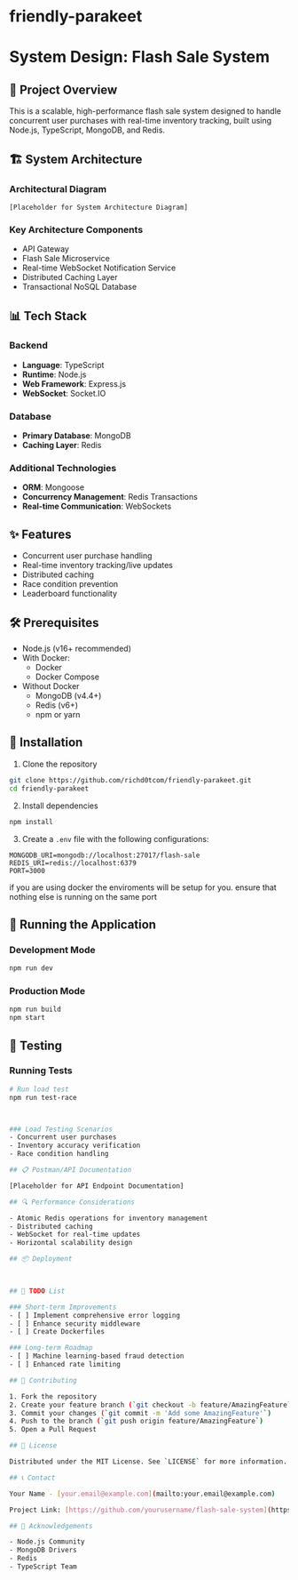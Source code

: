 # friendly-parakeet 

# System Design: Flash Sale System

## 🚀 Project Overview

This is a scalable, high-performance flash sale system designed to handle concurrent user purchases with real-time inventory tracking, built using Node.js, TypeScript, MongoDB, and Redis.

## 🏗️ System Architecture

### Architectural Diagram

```
[Placeholder for System Architecture Diagram]
```

### Key Architecture Components
- API Gateway
- Flash Sale Microservice
- Real-time WebSocket Notification Service
- Distributed Caching Layer
- Transactional NoSQL Database

## 📊 Tech Stack

### Backend
- **Language**: TypeScript
- **Runtime**: Node.js
- **Web Framework**: Express.js
- **WebSocket**: Socket.IO

### Database
- **Primary Database**: MongoDB
- **Caching Layer**: Redis

### Additional Technologies
- **ORM**: Mongoose
- **Concurrency Management**: Redis Transactions
- **Real-time Communication**: WebSockets

## ✨ Features

- Concurrent user purchase handling
- Real-time inventory tracking/live updates
- Distributed caching
- Race condition prevention
- Leaderboard functionality

## 🛠️ Prerequisites

- Node.js (v16+ recommended)
- With Docker:
  - Docker
  - Docker Compose
- Without Docker 
  - MongoDB (v4.4+)
  - Redis (v6+)
  - npm or yarn

## 🔧 Installation

1. Clone the repository
```bash
git clone https://github.com/richd0tcom/friendly-parakeet.git
cd friendly-parakeet
```

2. Install dependencies
```bash
npm install
```

3. Create a `.env` file with the following configurations:
```
MONGODB_URI=mongodb://localhost:27017/flash-sale
REDIS_URI=redis://localhost:6379
PORT=3000
```
if you are using docker the enviroments will be setup for you. ensure that nothing else is running on the same port

## 🚀 Running the Application

### Development Mode
```bash
npm run dev
```

### Production Mode
```bash
npm run build
npm start
```

## 🧪 Testing

### Running Tests
```bash
# Run load test
npm run test-race



### Load Testing Scenarios
- Concurrent user purchases
- Inventory accuracy verification
- Race condition handling

## 📋 Postman/API Documentation

[Placeholder for API Endpoint Documentation]

## 🔍 Performance Considerations

- Atomic Redis operations for inventory management
- Distributed caching
- WebSocket for real-time updates
- Horizontal scalability design

## 📦 Deployment
    


## 🚧 TODO List

### Short-term Improvements
- [ ] Implement comprehensive error logging
- [ ] Enhance security middleware
- [ ] Create Dockerfiles

### Long-term Roadmap
- [ ] Machine learning-based fraud detection
- [ ] Enhanced rate limiting

## 🤝 Contributing

1. Fork the repository
2. Create your feature branch (`git checkout -b feature/AmazingFeature`)
3. Commit your changes (`git commit -m 'Add some AmazingFeature'`)
4. Push to the branch (`git push origin feature/AmazingFeature`)
5. Open a Pull Request

## 📄 License

Distributed under the MIT License. See `LICENSE` for more information.

## 📞 Contact

Your Name - [your.email@example.com](mailto:your.email@example.com)

Project Link: [https://github.com/yourusername/flash-sale-system](https://github.com/yourusername/flash-sale-system)

## 🙏 Acknowledgements

- Node.js Community
- MongoDB Drivers
- Redis
- TypeScript Team